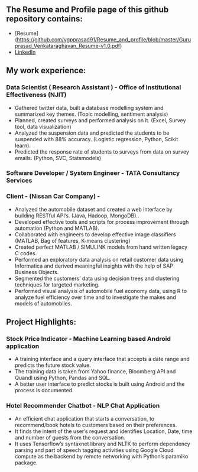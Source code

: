 ## The Resume and Profile page of this github repository contains:
* [Resume] (https://github.com/vgpprasad91/Resume_and_profile/blob/master/Guruprasad_Venkataraghavan_Resume-v1.0.pdf)
* [LinkedIn](https://www.linkedin.com/in/vgpprasad) 

## My work experience:

### Data Scientist ( Research Assistant ) - Office of Institutional Effectiveness (NJIT)

* Gathered twitter data, built a database modelling system and summarized key themes. (Topic modelling, sentiment analysis)
* Planned, created surveys and performed analysis on it. (Excel, Survey tool, data visualization) 
* Analyzed the suspension data and predicted the students to be suspended with 88% accuracy. (Logistic regression, Python, Scikit learn).
* Predicted the response rate of students to surveys from data on survey emails. (Python, SVC, Statsmodels)

### Software Developer / System Engineer - TATA Consultancy Services

### Client - (Nissan Car Company) -

*    Analyzed the automobile dataset and created a web interface by building RESTful API’s. (Java, Hadoop, MongoDB).. 
*    Developed effective tools and scripts for process improvement through automation (Python and MATLAB). 
*    Collaborated with engineers to develop effective image classifiers (MATLAB, Bag of features, K-means clustering) 
*    Created perfect MATLAB / SIMULINK models from hand written legacy C codes.
*    Performed an exploratory data analysis on retail customer data using Informatica and
derived meaningful insights with the help of SAP Business Objects.
*    Segmented the customers’ data using decision trees and clustering techniques for
targeted marketing.
*    Performed visual analysis of automobile fuel economy data, using R to analyze fuel
efficiency over time and to investigate the makes and models of automobiles.

## Project Highlights:

### Stock Price Indicator - Machine Learning based Android application

*	A training interface and a query interface that accepts a date range and predicts the future stock value.
*	The training data is taken from Yahoo finance, Bloomberg API and Quandl using Python, Pandas and SQL.
*	A better user interface to predict stocks is built using Android and the process is documented.

### Hotel Recommender Chatbot - NLP Chat Application

*	An efficient chat application that starts a conversation, to recommend/book hotels to customers based on their preferences.
*	It finds the intent of the user’s request and identifies Location, Date, time and number of guests from the conversation. 
*	It uses Tensorflow’s syntaxnet library and NLTK to perform dependency parsing and part of speech tagging activities using Google Cloud compute as the backend by remote networking with Python’s paramiko package.
